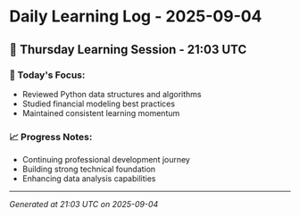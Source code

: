 # Daily Learning Log - 2025-09-04

## 📅 Thursday Learning Session - 21:03 UTC

### 🎯 Today's Focus:
- Reviewed Python data structures and algorithms
- Studied financial modeling best practices
- Maintained consistent learning momentum

### 📈 Progress Notes:
- Continuing professional development journey
- Building strong technical foundation
- Enhancing data analysis capabilities

---
*Generated at 21:03 UTC on 2025-09-04*
